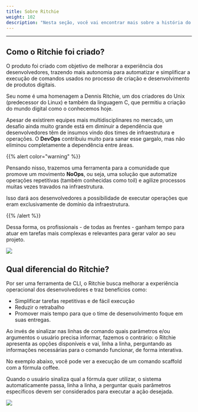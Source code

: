 ```yaml
---
title: Sobre Ritchie
weight: 102
description: "Nesta seção, você vai encontrar mais sobre a história do Ritchie."
---
```


---

## **Como o Ritchie foi criado?**

O produto foi criado com objetivo de melhorar a experiência dos desenvolvedores, trazendo mais autonomia para automatizar e simplificar a execução de comandos usados no processo de criação e desenvolvimento de produtos digitais.

Seu nome é uma homenagem a Dennis Ritchie, um dos criadores do Unix (predecessor do Linux) e também da linguagem C, que permitiu a criação do mundo digital como o conhecemos hoje.

Apesar de existirem equipes mais multidisciplinares no mercado, um desafio ainda muito grande está em diminuir a dependência que desenvolvedores têm de insumos vindo dos times de infraestrutura e operações. O **DevOps** contribuiu muito para sanar esse gargalo, mas não eliminou completamente a dependência entre áreas.

{{% alert color="warning" %}}

Pensando nisso, trazemos uma ferramenta para a comunidade que promove um movimento **NoOps**, ou seja, uma solução que automatize operações repetitivas (também conhecidas como toil) e agilize processos muitas vezes travados na infraestrutura.

Isso dará aos desenvolvedores a possibilidade de executar operações que eram exclusivamente de domínio da infraestrutura.

{{% /alert %}}

Dessa forma, os profissionais - de todas as frentes - ganham tempo para atuar em tarefas mais complexas e relevantes para gerar valor ao seu projeto.

![](/shared/rit-demo-deploy-project.gif)

## **Qual diferencial do Ritchie?**

Por ser uma ferramenta de CLI, o Ritchie busca melhorar a experiência operacional dos desenvolvedores e traz benefícios como:

- Simplificar tarefas repetitivas e de fácil execução
- Reduzir o retrabalho
- Promover mais tempo para que o time de desenvolvimento foque em suas entregas.

Ao invés de sinalizar nas linhas de comando quais parâmetros e/ou argumentos o usuário precisa informar, fazemos o contrário: o Ritchie apresenta as opções disponíveis e vai, linha a linha, perguntando as informações necessárias para o comando funcionar, de forma interativa.

No exemplo abaixo, você pode ver a execução de um comando scaffold com a fórmula coffee. 

Quando o usuário sinaliza qual a fórmula quer utilizar, o sistema automaticamente passa, linha a linha, a perguntar quais parâmetros específicos devem ser considerados para executar a ação desejada.

![](/shared/rit-scaffold-generate-coffee-go.gif)
